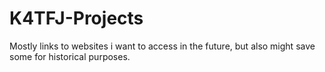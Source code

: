 # K4TFJ-Projects
Mostly links to websites i want to access in the future, but also might save some for historical purposes.
